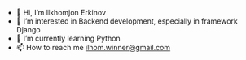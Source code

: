 - 👋 Hi, I’m Ilkhomjon Erkinov
- 👀 I’m interested in Backend development, especially in framework Django
- 🌱 I’m currently learning Python
- 📫 How to reach me ilhom.winner@gmail.com

<!---
1LHOM/1LHOM is a ✨ special ✨ repository because its `README.md` (this file) appears on your GitHub profile.
You can click the Preview link to take a look at your changes.
--->

